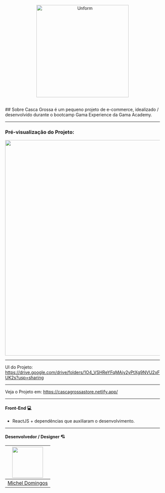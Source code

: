 <p align="center">	
  <img src="https://github.com/micheldslive/workpoint/blob/master/demo/casca-grossa-logo.png" width="300" alt="Unform" />
</p>	
<br>	
## Sobre	
Casca Grossa é um pequeno projeto de e-commerce, idealizado / desenvolvido durante o bootcamp Gama Experience da Gama Academy.

-------------------------------------
### Pré-visualização do Projeto:	
<img src="https://github.com/micheldslive/casca-grossa/blob/master/demo/demo.gif" width="700"   />

-------------------------------------
UI do Projeto: https://drive.google.com/drive/folders/1O4_VSHReYFqMAiy2yPtXg9NVU2xFUK2s?usp=sharing

-------------------------------------
Veja o Projeto em: https://cascagrossastore.netlify.app/

-------------------------------------
#### Front-End 💻
* ReactJS + dependências que auxiliaram o desenvolvimento.

-------------------------------------
#### Desenvolvedor / Designer 💘
| <img src="https://avatars.githubusercontent.com/u/55795597?v=4" width="100" height="100" /> |
| :---:  |
| [Michel Domingos](https://github.com/micheldslive) |

